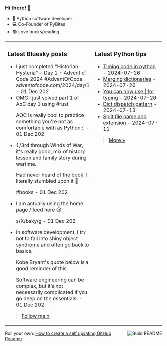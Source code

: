 ### Hi there! 👋

- 🐍 Python software developer
- 💻 Co-Founder of PyBites
- 📚 Love books/reading

<table><tr><td valign="top" width="50%">

### Latest Bluesky posts

<ul>

  <li>I just completed "Historian Hysteria" - Day 1 - Advent of Code 2024 #AdventOfCode adventofcode.com/2024/day/1 - 01 Dec 202</li>

  <li>OMG I just solved part 1 of AoC day 1 using #rust

AOC is really cool to practice something you're not as comfortable with as Python :) - 01 Dec 202</li>

  <li>1/3rd through Winds of War, it's really good, mix of history lesson and family story during wartime.

Had never heard of the book, I literally stumbled upon it 🎉

#books - 01 Dec 202</li>

  <li>I am actually using the home page / feed here 😍

s/X/bsky/g - 01 Dec 202</li>

  <li>In software development, I try not to fall into shiny object syndrome and often go back to basics. 

Kobe Bryant's quote below is a good reminder of this.

Software engineering can be complex, but it’s not necessarily complicated if you go deep on the essentials. - 01 Dec 202</li>

</ul>

> <a href="https://bsky.app/profile/bbelderbos.bsky.social" target="_blank">Follow me &raquo;</a>


</td><td valign="top" width="50%">

### Latest Python tips

<ul>

  <li><a href="https://github.com/bbelderbos/bobcodesit/blob/main/notes/20240726111622.md" target="_blank">Timing code in python</a> - 2024-07-26</li>

  <li><a href="https://github.com/bbelderbos/bobcodesit/blob/main/notes/20240726111507.md" target="_blank">Merging dictionaries</a> - 2024-07-26</li>

  <li><a href="https://github.com/bbelderbos/bobcodesit/blob/main/notes/20240726111223.md" target="_blank">You can now use | for typing</a> - 2024-07-26</li>

  <li><a href="https://github.com/bbelderbos/bobcodesit/blob/main/notes/20240713105037.md" target="_blank">Dict dispatch pattern</a> - 2024-07-13</li>

  <li><a href="https://github.com/bbelderbos/bobcodesit/blob/main/notes/20240711112258.md" target="_blank">Split file name and extension</a> - 2024-07-11</li>

</ul>

> <a href="https://github.com/bbelderbos/bobcodesit" target="_blank">More &raquo;</a>

</td>
</tr></table>

<a href="https://github.com/bbelderbos/bbelderbos/actions" target="_blank"><img src="https://github.com/bbelderbos/bbelderbos/workflows/Daily%20Update/badge.svg" align="right" alt="Build README"></a>Roll your own: <a href="https://pybit.es/articles/how-to-create-a-self-updating-github-readme/" target="_blank">How to create a self updating GitHub Readme</a>.